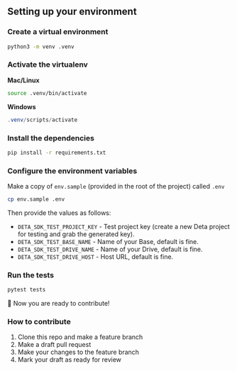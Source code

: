 ## Setting up your environment

### Create a virtual environment  

```sh
python3 -m venv .venv
```

### Activate the virtualenv

**Mac/Linux**  

```sh
source .venv/bin/activate
```

**Windows**  

```powershell
.venv/scripts/activate
```
    
### Install the dependencies

```sh
pip install -r requirements.txt
```

### Configure the environment variables

Make a copy of `env.sample` (provided in the root of the project) called `.env`

```sh
cp env.sample .env
```

Then provide the values as follows:

- `DETA_SDK_TEST_PROJECT_KEY` - Test project key (create a new Deta project for testing and grab the generated key).
- `DETA_SDK_TEST_BASE_NAME` - Name of your Base, default is fine.
- `DETA_SDK_TEST_DRIVE_NAME` - Name of your Drive, default is fine.
- `DETA_SDK_TEST_DRIVE_HOST` - Host URL, default is fine.

### Run the tests

```sh
pytest tests
``` 
   
🎉 Now you are ready to contribute!
   
### How to contribute
1. Clone this repo and make a feature branch
2. Make a draft pull request
3. Make your changes to the feature branch
4. Mark your draft as ready for review
